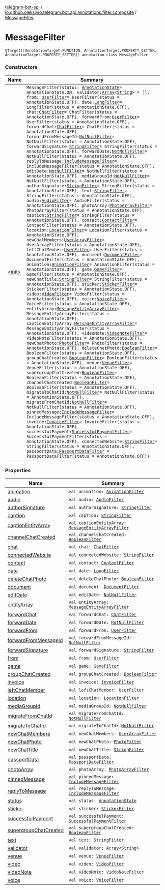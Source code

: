 [telegram-bot-api](../../index.md) / [io.github.oleksivio.telegram.bot.api.annotations.filter.composite](../index.md) / [MessageFilter](./index.md)

# MessageFilter

`@Target([AnnotationTarget.FUNCTION, AnnotationTarget.PROPERTY_GETTER, AnnotationTarget.PROPERTY_SETTER]) annotation class MessageFilter`

### Constructors

| Name | Summary |
|---|---|
| [&lt;init&gt;](-init-.md) | `MessageFilter(status: `[`AnnotationState`](../../io.github.oleksivio.telegram.bot.api.model.annotation/-annotation-state/index.md)` = AnnotationState.ON, validator: `[`Array`](https://kotlinlang.org/api/latest/jvm/stdlib/kotlin/-array/index.html)`<`[`String`](https://kotlinlang.org/api/latest/jvm/stdlib/kotlin/-string/index.html)`> = [], from: `[`UserFilter`](../-user-filter/index.md)` = UserFilter(status = AnnotationState.OFF), date: `[`LongFilter`](../../io.github.oleksivio.telegram.bot.api.annotations.filter.primitive/-long-filter/index.md)` = LongFilter(status = AnnotationState.OFF), chat: `[`ChatFilter`](../-chat-filter/index.md)` = ChatFilter(status = AnnotationState.OFF), forwardFrom: `[`UserFilter`](../-user-filter/index.md)` = UserFilter(status = AnnotationState.OFF), forwardChat: `[`ChatFilter`](../-chat-filter/index.md)` = ChatFilter(status = AnnotationState.OFF), forwardFromMessageId: `[`NotNullFilter`](../../io.github.oleksivio.telegram.bot.api.annotations.filter.primitive/-not-null-filter/index.md)` = NotNullFilter(status = AnnotationState.OFF), forwardSignature: `[`StringFilter`](../../io.github.oleksivio.telegram.bot.api.annotations.filter.primitive/-string-filter/index.md)` = StringFilter(status = AnnotationState.OFF), forwardDate: `[`NotNullFilter`](../../io.github.oleksivio.telegram.bot.api.annotations.filter.primitive/-not-null-filter/index.md)` = NotNullFilter(status = AnnotationState.OFF), replyToMessage: `[`IncludeMessageFilter`](../-include-message-filter/index.md)` = IncludeMessageFilter(status = AnnotationState.OFF), editDate: `[`NotNullFilter`](../../io.github.oleksivio.telegram.bot.api.annotations.filter.primitive/-not-null-filter/index.md)` = NotNullFilter(status = AnnotationState.OFF), mediaGroupId: `[`NotNullFilter`](../../io.github.oleksivio.telegram.bot.api.annotations.filter.primitive/-not-null-filter/index.md)` = NotNullFilter(status = AnnotationState.OFF), authorSignature: `[`StringFilter`](../../io.github.oleksivio.telegram.bot.api.annotations.filter.primitive/-string-filter/index.md)` = StringFilter(status = AnnotationState.OFF), text: `[`StringFilter`](../../io.github.oleksivio.telegram.bot.api.annotations.filter.primitive/-string-filter/index.md)` = StringFilter(status = AnnotationState.OFF), audio: `[`AudioFilter`](../-audio-filter/index.md)` = AudioFilter(status = AnnotationState.OFF), photoArray: `[`PhotoArrayFilter`](../-photo-array-filter/index.md)` = PhotoArrayFilter(status = AnnotationState.OFF), caption: `[`StringFilter`](../../io.github.oleksivio.telegram.bot.api.annotations.filter.primitive/-string-filter/index.md)` = StringFilter(status = AnnotationState.OFF), contact: `[`ContactFilter`](../-contact-filter/index.md)` = ContactFilter(status = AnnotationState.OFF), location: `[`LocationFilter`](../-location-filter/index.md)` = LocationFilter(status = AnnotationState.OFF), newChatMembers: `[`UserArrayFilter`](../-user-array-filter/index.md)` = UserArrayFilter(status = AnnotationState.OFF), leftChatMember: `[`UserFilter`](../-user-filter/index.md)` = UserFilter(status = AnnotationState.OFF), document: `[`DocumentFilter`](../-document-filter/index.md)` = DocumentFilter(status = AnnotationState.OFF), animation: `[`AnimationFilter`](../-animation-filter/index.md)` = AnimationFilter(status = AnnotationState.OFF), game: `[`GameFilter`](../-game-filter/index.md)` = GameFilter(status = AnnotationState.OFF), newChatTitle: `[`StringFilter`](../../io.github.oleksivio.telegram.bot.api.annotations.filter.primitive/-string-filter/index.md)` = StringFilter(status = AnnotationState.OFF), sticker: `[`StickerFilter`](../-sticker-filter/index.md)` = StickerFilter(status = AnnotationState.OFF), video: `[`VideoFilter`](../-video-filter/index.md)` = VideoFilter(status = AnnotationState.OFF), voice: `[`VoiceFilter`](../-voice-filter/index.md)` = VoiceFilter(status = AnnotationState.OFF), entityArray: `[`MessageEntityArrayFilter`](../-message-entity-array-filter/index.md)` = MessageEntityArrayFilter(status = AnnotationState.OFF), captionEntityArray: `[`MessageEntityArrayFilter`](../-message-entity-array-filter/index.md)` = MessageEntityArrayFilter(status = AnnotationState.OFF), videoNote: `[`VideoNoteFilter`](../-video-note-filter/index.md)` = VideoNoteFilter(status = AnnotationState.OFF), newChatPhoto: `[`PhotoFilter`](../-photo-filter/index.md)` = PhotoFilter(status = AnnotationState.OFF), deleteChatPhoto: `[`BooleanFilter`](../../io.github.oleksivio.telegram.bot.api.annotations.filter.primitive/-boolean-filter/index.md)` = BooleanFilter(status = AnnotationState.OFF), groupChatCreated: `[`BooleanFilter`](../../io.github.oleksivio.telegram.bot.api.annotations.filter.primitive/-boolean-filter/index.md)` = BooleanFilter(status = AnnotationState.OFF), venue: `[`VenueFilter`](../-venue-filter/index.md)` = VenueFilter(status = AnnotationState.OFF), supergroupChatCreated: `[`BooleanFilter`](../../io.github.oleksivio.telegram.bot.api.annotations.filter.primitive/-boolean-filter/index.md)` = BooleanFilter(status = AnnotationState.OFF), channelChatCreated: `[`BooleanFilter`](../../io.github.oleksivio.telegram.bot.api.annotations.filter.primitive/-boolean-filter/index.md)` = BooleanFilter(status = AnnotationState.OFF), migrateToChatId: `[`NotNullFilter`](../../io.github.oleksivio.telegram.bot.api.annotations.filter.primitive/-not-null-filter/index.md)` = NotNullFilter(status = AnnotationState.OFF), migrateFromChatId: `[`NotNullFilter`](../../io.github.oleksivio.telegram.bot.api.annotations.filter.primitive/-not-null-filter/index.md)` = NotNullFilter(status = AnnotationState.OFF), pinnedMessage: `[`IncludeMessageFilter`](../-include-message-filter/index.md)` = IncludeMessageFilter(status = AnnotationState.OFF), invoice: `[`InvoiceFilter`](../-invoice-filter/index.md)` = InvoiceFilter(status = AnnotationState.OFF), successfulPayment: `[`SuccessfulPaymentFilter`](../-successful-payment-filter/index.md)` = SuccessfulPaymentFilter(status = AnnotationState.OFF), connectedWebsite: `[`StringFilter`](../../io.github.oleksivio.telegram.bot.api.annotations.filter.primitive/-string-filter/index.md)` = StringFilter(status = AnnotationState.OFF), passportData: `[`PassportDataFilter`](../-passport-data-filter/index.md)` = PassportDataFilter(status = AnnotationState.OFF))` |

### Properties

| Name | Summary |
|---|---|
| [animation](animation.md) | `val animation: `[`AnimationFilter`](../-animation-filter/index.md) |
| [audio](audio.md) | `val audio: `[`AudioFilter`](../-audio-filter/index.md) |
| [authorSignature](author-signature.md) | `val authorSignature: `[`StringFilter`](../../io.github.oleksivio.telegram.bot.api.annotations.filter.primitive/-string-filter/index.md) |
| [caption](caption.md) | `val caption: `[`StringFilter`](../../io.github.oleksivio.telegram.bot.api.annotations.filter.primitive/-string-filter/index.md) |
| [captionEntityArray](caption-entity-array.md) | `val captionEntityArray: `[`MessageEntityArrayFilter`](../-message-entity-array-filter/index.md) |
| [channelChatCreated](channel-chat-created.md) | `val channelChatCreated: `[`BooleanFilter`](../../io.github.oleksivio.telegram.bot.api.annotations.filter.primitive/-boolean-filter/index.md) |
| [chat](chat.md) | `val chat: `[`ChatFilter`](../-chat-filter/index.md) |
| [connectedWebsite](connected-website.md) | `val connectedWebsite: `[`StringFilter`](../../io.github.oleksivio.telegram.bot.api.annotations.filter.primitive/-string-filter/index.md) |
| [contact](contact.md) | `val contact: `[`ContactFilter`](../-contact-filter/index.md) |
| [date](date.md) | `val date: `[`LongFilter`](../../io.github.oleksivio.telegram.bot.api.annotations.filter.primitive/-long-filter/index.md) |
| [deleteChatPhoto](delete-chat-photo.md) | `val deleteChatPhoto: `[`BooleanFilter`](../../io.github.oleksivio.telegram.bot.api.annotations.filter.primitive/-boolean-filter/index.md) |
| [document](document.md) | `val document: `[`DocumentFilter`](../-document-filter/index.md) |
| [editDate](edit-date.md) | `val editDate: `[`NotNullFilter`](../../io.github.oleksivio.telegram.bot.api.annotations.filter.primitive/-not-null-filter/index.md) |
| [entityArray](entity-array.md) | `val entityArray: `[`MessageEntityArrayFilter`](../-message-entity-array-filter/index.md) |
| [forwardChat](forward-chat.md) | `val forwardChat: `[`ChatFilter`](../-chat-filter/index.md) |
| [forwardDate](forward-date.md) | `val forwardDate: `[`NotNullFilter`](../../io.github.oleksivio.telegram.bot.api.annotations.filter.primitive/-not-null-filter/index.md) |
| [forwardFrom](forward-from.md) | `val forwardFrom: `[`UserFilter`](../-user-filter/index.md) |
| [forwardFromMessageId](forward-from-message-id.md) | `val forwardFromMessageId: `[`NotNullFilter`](../../io.github.oleksivio.telegram.bot.api.annotations.filter.primitive/-not-null-filter/index.md) |
| [forwardSignature](forward-signature.md) | `val forwardSignature: `[`StringFilter`](../../io.github.oleksivio.telegram.bot.api.annotations.filter.primitive/-string-filter/index.md) |
| [from](from.md) | `val from: `[`UserFilter`](../-user-filter/index.md) |
| [game](game.md) | `val game: `[`GameFilter`](../-game-filter/index.md) |
| [groupChatCreated](group-chat-created.md) | `val groupChatCreated: `[`BooleanFilter`](../../io.github.oleksivio.telegram.bot.api.annotations.filter.primitive/-boolean-filter/index.md) |
| [invoice](invoice.md) | `val invoice: `[`InvoiceFilter`](../-invoice-filter/index.md) |
| [leftChatMember](left-chat-member.md) | `val leftChatMember: `[`UserFilter`](../-user-filter/index.md) |
| [location](location.md) | `val location: `[`LocationFilter`](../-location-filter/index.md) |
| [mediaGroupId](media-group-id.md) | `val mediaGroupId: `[`NotNullFilter`](../../io.github.oleksivio.telegram.bot.api.annotations.filter.primitive/-not-null-filter/index.md) |
| [migrateFromChatId](migrate-from-chat-id.md) | `val migrateFromChatId: `[`NotNullFilter`](../../io.github.oleksivio.telegram.bot.api.annotations.filter.primitive/-not-null-filter/index.md) |
| [migrateToChatId](migrate-to-chat-id.md) | `val migrateToChatId: `[`NotNullFilter`](../../io.github.oleksivio.telegram.bot.api.annotations.filter.primitive/-not-null-filter/index.md) |
| [newChatMembers](new-chat-members.md) | `val newChatMembers: `[`UserArrayFilter`](../-user-array-filter/index.md) |
| [newChatPhoto](new-chat-photo.md) | `val newChatPhoto: `[`PhotoFilter`](../-photo-filter/index.md) |
| [newChatTitle](new-chat-title.md) | `val newChatTitle: `[`StringFilter`](../../io.github.oleksivio.telegram.bot.api.annotations.filter.primitive/-string-filter/index.md) |
| [passportData](passport-data.md) | `val passportData: `[`PassportDataFilter`](../-passport-data-filter/index.md) |
| [photoArray](photo-array.md) | `val photoArray: `[`PhotoArrayFilter`](../-photo-array-filter/index.md) |
| [pinnedMessage](pinned-message.md) | `val pinnedMessage: `[`IncludeMessageFilter`](../-include-message-filter/index.md) |
| [replyToMessage](reply-to-message.md) | `val replyToMessage: `[`IncludeMessageFilter`](../-include-message-filter/index.md) |
| [status](status.md) | `val status: `[`AnnotationState`](../../io.github.oleksivio.telegram.bot.api.model.annotation/-annotation-state/index.md) |
| [sticker](sticker.md) | `val sticker: `[`StickerFilter`](../-sticker-filter/index.md) |
| [successfulPayment](successful-payment.md) | `val successfulPayment: `[`SuccessfulPaymentFilter`](../-successful-payment-filter/index.md) |
| [supergroupChatCreated](supergroup-chat-created.md) | `val supergroupChatCreated: `[`BooleanFilter`](../../io.github.oleksivio.telegram.bot.api.annotations.filter.primitive/-boolean-filter/index.md) |
| [text](text.md) | `val text: `[`StringFilter`](../../io.github.oleksivio.telegram.bot.api.annotations.filter.primitive/-string-filter/index.md) |
| [validator](validator.md) | `val validator: `[`Array`](https://kotlinlang.org/api/latest/jvm/stdlib/kotlin/-array/index.html)`<`[`String`](https://kotlinlang.org/api/latest/jvm/stdlib/kotlin/-string/index.html)`>` |
| [venue](venue.md) | `val venue: `[`VenueFilter`](../-venue-filter/index.md) |
| [video](video.md) | `val video: `[`VideoFilter`](../-video-filter/index.md) |
| [videoNote](video-note.md) | `val videoNote: `[`VideoNoteFilter`](../-video-note-filter/index.md) |
| [voice](voice.md) | `val voice: `[`VoiceFilter`](../-voice-filter/index.md) |
